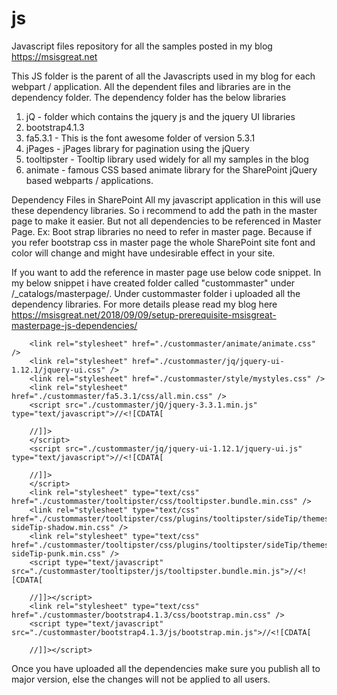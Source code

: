 # js
Javascript files repository for all the samples posted in my blog https://msisgreat.net   

This JS folder is the parent of all the Javascripts used in my blog for each webpart / application. All the dependent files and libraries are in the dependency folder.
The dependency folder has the below libraries
1. jQ  - folder which contains the jquery js and the jquery UI libraries
2. bootstrap4.1.3
3. fa5.3.1 - This is the font awesome folder of version 5.3.1
4. jPages - jPages library for pagination using the jQuery
5. tooltipster  - Tooltip library used widely for all my samples in the blog
6. animate - famous CSS based animate library for the SharePoint jQuery based webparts  / applications.

Dependency Files in SharePoint
All my javascript application in this will use these dependency libraries. So i recommend to add the path in the master page to make it easier. But not all dependencies to be referenced in Master Page. Ex: Boot strap libraries no need to refer in master page. Because if you refer bootstrap css in master page the whole SharePoint site font and color will change and might have undesirable effect in your site. 

If you want to add the reference in master page use below code snippet. In my below snippet i have created folder called "custommaster" under <site>/_catalogs/masterpage/. Under custommaster folder i uploaded all the dependency libraries. For more details please read my blog here https://msisgreat.net/2018/09/09/setup-prerequisite-msisgreat-masterpage-js-dependencies/ 

        <link rel="stylesheet" href="./custommaster/animate/animate.css" />
        <link rel="stylesheet" href="./custommaster/jq/jquery-ui-1.12.1/jquery-ui.css" />
        <link rel="stylesheet" href="./custommaster/style/mystyles.css" />
        <link rel="stylesheet" href="./custommaster/fa5.3.1/css/all.min.css" />
        <script src="./custommaster/jQ/jquery-3.3.1.min.js" type="text/javascript">//<![CDATA[
        
        //]]>
        </script>
        <script src="./custommaster/jq/jquery-ui-1.12.1/jquery-ui.js" type="text/javascript">//<![CDATA[
        
        //]]>
        </script>
        <link rel="stylesheet" type="text/css" href="./custommaster/tooltipster/css/tooltipster.bundle.min.css" />
        <link rel="stylesheet" type="text/css" href="./custommaster/tooltipster/css/plugins/tooltipster/sideTip/themes/tooltipster-sideTip-shadow.min.css" />
        <link rel="stylesheet" type="text/css" href="./custommaster/tooltipster/css/plugins/tooltipster/sideTip/themes/tooltipster-sideTip-punk.min.css" />
        <script type="text/javascript" src="./custommaster/tooltipster/js/tooltipster.bundle.min.js">//<![CDATA[

        //]]></script>
        <link rel="stylesheet" type="text/css" href="./custommaster/bootstrap4.1.3/css/bootstrap.min.css" />
        <script type="text/javascript" src="./custommaster/bootstrap4.1.3/js/bootstrap.min.js">//<![CDATA[

        //]]></script>


Once you have uploaded all the dependencies make sure you publish all to major version, else the changes will not be applied to all users. 

